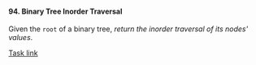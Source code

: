 #### 94. Binary Tree Inorder Traversal

Given the `root` of a binary tree, *return the inorder traversal of its nodes' values*.
  
[Task link](https://leetcode.com/problems/binary-tree-inorder-traversal/)